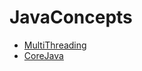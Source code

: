 # JavaConcepts

- [MultiThreading](MultiThreading/MultiThreading.md)
- [CoreJava](CoreJava/CoreJava.md)